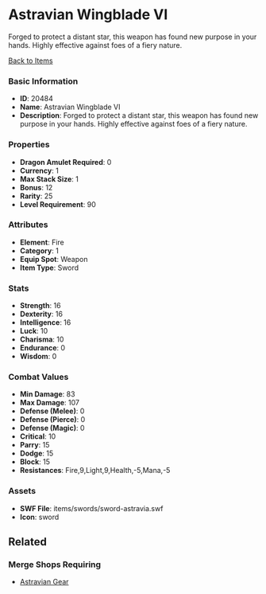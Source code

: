 # Astravian Wingblade VI

Forged to protect a distant star, this weapon has found new purpose in your hands. Highly effective against foes of a fiery nature.

[Back to Items](../items.md)

### Basic Information

- **ID**: 20484
- **Name**: Astravian Wingblade VI
- **Description**: Forged to protect a distant star, this weapon has found new purpose in your hands. Highly effective against foes of a fiery nature.

### Properties

- **Dragon Amulet Required**: 0
- **Currency**: 1
- **Max Stack Size**: 1
- **Bonus**: 12
- **Rarity**: 25
- **Level Requirement**: 90

### Attributes

- **Element**: Fire
- **Category**: 1
- **Equip Spot**: Weapon
- **Item Type**: Sword

### Stats

- **Strength**: 16
- **Dexterity**: 16
- **Intelligence**: 16
- **Luck**: 10
- **Charisma**: 10
- **Endurance**: 0
- **Wisdom**: 0

### Combat Values

- **Min Damage**: 83
- **Max Damage**: 107
- **Defense (Melee)**: 0
- **Defense (Pierce)**: 0
- **Defense (Magic)**: 0
- **Critical**: 10
- **Parry**: 15
- **Dodge**: 15
- **Block**: 15
- **Resistances**: Fire,9,Light,9,Health,-5,Mana,-5

### Assets

- **SWF File**: items/swords/sword-astravia.swf
- **Icon**: sword

## Related

### Merge Shops Requiring

- [Astravian Gear](../merge-shops/357-astravian-gear.md)

